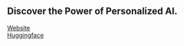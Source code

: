 ## Discover the Power of Personalized AI.
[Website](https://cognisys.io)  
[Huggingface](https://huggingface.co/cognisys)  

